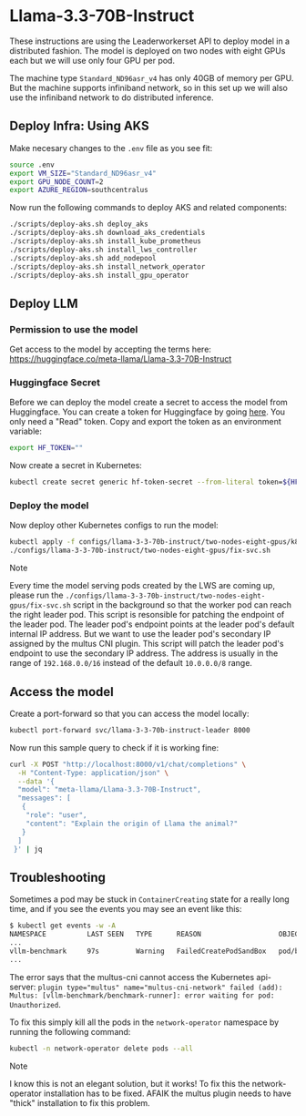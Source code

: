 # Llama-3.3-70B-Instruct

These instructions are using the Leaderworkerset API to deploy model in a distributed fashion. The model is deployed on two nodes with eight GPUs each but we will use only four GPU per pod.

The machine type `Standard_ND96asr_v4` has only 40GB of memory per GPU. But the machine supports infiniband network, so in this set up we will also use the infiniband network to do distributed inference.

## Deploy Infra: Using AKS

Make necesary changes to the `.env` file as you see fit:

```bash
source .env
export VM_SIZE="Standard_ND96asr_v4"
export GPU_NODE_COUNT=2
export AZURE_REGION=southcentralus
```

Now run the following commands to deploy AKS and related components:

```bash
./scripts/deploy-aks.sh deploy_aks
./scripts/deploy-aks.sh download_aks_credentials
./scripts/deploy-aks.sh install_kube_prometheus
./scripts/deploy-aks.sh install_lws_controller
./scripts/deploy-aks.sh add_nodepool
./scripts/deploy-aks.sh install_network_operator
./scripts/deploy-aks.sh install_gpu_operator
```

## Deploy LLM

### Permission to use the model

Get access to the model by accepting the terms here: <https://huggingface.co/meta-llama/Llama-3.3-70B-Instruct>

### Huggingface Secret

Before we can deploy the model create a secret to access the model from Huggingface. You can create a token for Huggingface by going [here](https://huggingface.co/settings/tokens). You only need a "Read" token. Copy and export the token as an environment variable:

```bash
export HF_TOKEN=""
```

Now create a secret in Kubernetes:

```bash
kubectl create secret generic hf-token-secret --from-literal token=${HF_TOKEN}
```

### Deploy the model

Now deploy other Kubernetes configs to run the model:

```bash
kubectl apply -f configs/llama-3-3-70b-instruct/two-nodes-eight-gpus/k8s/
./configs/llama-3-3-70b-instruct/two-nodes-eight-gpus/fix-svc.sh
```

> [!NOTE]
> Every time the model serving pods created by the LWS are coming up, please run the `./configs/llama-3-3-70b-instruct/two-nodes-eight-gpus/fix-svc.sh` script in the background so that the worker pod can reach the right leader pod. This script is resonsible for patching the endpoint of the leader pod. The leader pod's endpoint points at the leader pod's default internal IP address. But we want to use the leader pod's secondary IP assigned by the multus CNI plugin. This script will patch the leader pod's endpoint to use the secondary IP address. The address is usually in the range of `192.168.0.0/16` instead of the default `10.0.0.0/8` range.

## Access the model

Create a port-forward so that you can access the model locally:

```bash
kubectl port-forward svc/llama-3-3-70b-instruct-leader 8000
```

Now run this sample query to check if it is working fine:

```bash
curl -X POST "http://localhost:8000/v1/chat/completions" \
  -H "Content-Type: application/json" \
  --data '{
  "model": "meta-llama/Llama-3.3-70B-Instruct",
  "messages": [
   {
    "role": "user",
    "content": "Explain the origin of Llama the animal?"
   }
  ]
 }' | jq
```

## Troubleshooting

Sometimes a pod may be stuck in `ContainerCreating` state for a really long time, and if you see the events you may see an event like this:

```bash
$ kubectl get events -w -A
NAMESPACE          LAST SEEN   TYPE      REASON                   OBJECT                                    MESSAGE
...
vllm-benchmark     97s         Warning   FailedCreatePodSandBox   pod/benchmark-runner-56c7bdd696-jh4x9     (combined from similar events): Failed to create pod sandbox: rpc error: code = Unknown desc = failed to setup network for sandbox "52d5beb4ca7aefc63364e0abfcee022b36ce90931438cc86cb3c9f920e97b58a": plugin type="multus" name="multus-cni-network" failed (add): Multus: [vllm-benchmark/benchmark-runner-56c7bdd696-jh4x9/80fca786-427c-4e12-a7e9-be0703cc2d8a]: error waiting for pod: Unauthorized
...
```

The error says that the multus-cni cannot access the Kubernetes api-server: `plugin type="multus" name="multus-cni-network" failed (add): Multus: [vllm-benchmark/benchmark-runner]: error waiting for pod: Unauthorized`.

To fix this simply kill all the pods in the `network-operator` namespace by running the following command:

```bash
kubectl -n network-operator delete pods --all
```

> [!NOTE]
> I know this is not an elegant solution, but it works! To fix this the network-operator installation has to be fixed. AFAIK the multus plugin needs to have "thick" installation to fix this problem.
